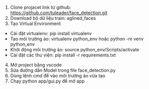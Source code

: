 1. Clone projacet link từ github: https://github.com/tuleader/face_detection.git
2. Download bộ dữ liệu train: aglined_faces
3. Tạo Virtual Environment
- Cài đặt virtualenv: pip install virtualenv
- Tạo môi trường ảo: virtualenv python_env hoặc python -m venv python_env
- Khởi động môi trường ảo: source python_env/Scripts/activate
- Cài đặt các thư viện: pip install -r requirements.txt
4. Mở project bằng vscode
5. Sửa đường dẫn Model trong file face_detection.py
6. Dùng lệnh cmd để vào môi trường ảo vừa tạo
7. Chạy python app/gui.py để mở app
